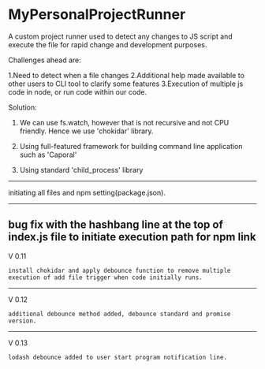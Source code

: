 # MyPersonalProjectRunner
A custom project runner used to detect any changes to JS script and execute the file for rapid change and development purposes.

Challenges ahead are:

1.Need to detect when a file changes
2.Additional help made available to other users to CLI tool to clarify some features
3.Execution of multiple js code in node, or run code within our code. 

Solution:

1. We can use fs.watch, however that is not recursive and not CPU friendly. Hence we use 'chokidar' library.

2. Using full-featured framework for building command line application such as 'Caporal'

3. Using standard 'child_process' library


-------------

initiating all files and npm setting(package.json).

-------------

bug fix with the hashbang line at the top of index.js file to initiate execution path for npm link
-------------

V 0.11

    install chokidar and apply debounce function to remove multiple execution of add file trigger when code initially runs.
-------------

V 0.12

    additional debounce method added, debounce standard and promise version.
-------------

V 0.13

    lodash debounce added to user start program notification line.
